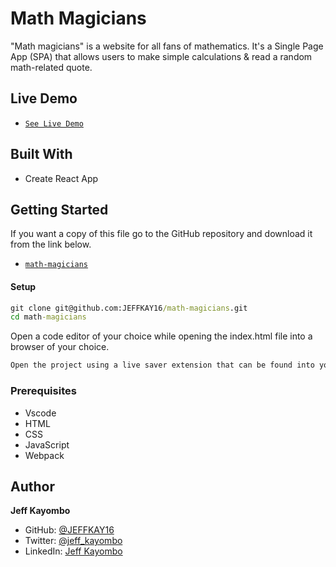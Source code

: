 # Math Magicians

"Math magicians" is a website for all fans of mathematics. It's a Single Page App (SPA) that allows users to make simple calculations & read a random math-related quote.

## Live Demo
- [`See Live Demo`](https://confident-shirley-a5a626.netlify.app)

## Built With
- Create React App

## Getting Started
If you want a copy of this file go to the GitHub repository and download it from the link below.
- [`math-magicians`](git@github.com:JEFFKAY16/math-magician.git)
#### Setup
```cmd
git clone git@github.com:JEFFKAY16/math-magicians.git
cd math-magicians
```
Open a code editor of your choice while opening the index.html file into a browser of your choice.
```cmd
Open the project using a live saver extension that can be found into your code editor.
```

### Prerequisites
- Vscode
- HTML
- CSS
- JavaScript
- Webpack

## Author

 **Jeff Kayombo**
- GitHub: [@JEFFKAY16](https://github.com/JEFFKAY16)
- Twitter: [@jeff_kayombo](https://twitter.com/jeff_kayombo)
- LinkedIn: [Jeff Kayombo](https://www.linkedin.com/in/jeff-kayombo-aa9758174/)
